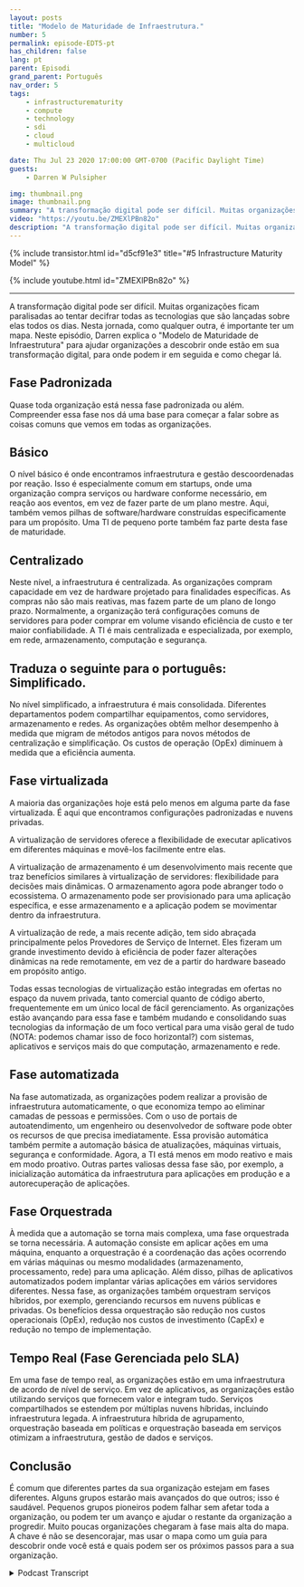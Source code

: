 ```yaml
---
layout: posts
title: "Modelo de Maturidade de Infraestrutura."
number: 5
permalink: episode-EDT5-pt
has_children: false
lang: pt
parent: Episodi
grand_parent: Português
nav_order: 5
tags:
    - infrastructurematurity
    - compute
    - technology
    - sdi
    - cloud
    - multicloud

date: Thu Jul 23 2020 17:00:00 GMT-0700 (Pacific Daylight Time)
guests:
    - Darren W Pulsipher

img: thumbnail.png
image: thumbnail.png
summary: "A transformação digital pode ser difícil. Muitas organizações ficam paralisadas ao tentar decifrar todas as tecnologias que são jogadas sobre elas todos os dias. Nessa jornada, assim como em qualquer outra, é importante ter um mapa. Neste episódio, Darren explica o Modelo de Maturidade da Infraestrutura para ajudar organizações a descobrir onde estão em sua transformação digital, para onde podem ir em seguida e como chegar lá."
video: "https://youtu.be/ZMEXlPBn82o"
description: "A transformação digital pode ser difícil. Muitas organizações ficam paralisadas ao tentar decifrar todas as tecnologias que são jogadas sobre elas todos os dias. Nessa jornada, assim como em qualquer outra, é importante ter um mapa. Neste episódio, Darren explica o Modelo de Maturidade da Infraestrutura para ajudar organizações a descobrir onde estão em sua transformação digital, para onde podem ir em seguida e como chegar lá."
---
```


<div>
{% include transistor.html id="d5cf91e3" title="#5 Infrastructure Maturity Model" %}

{% include youtube.html id="ZMEXlPBn82o" %}
</div>

---

A transformação digital pode ser difícil. Muitas organizações ficam paralisadas ao tentar decifrar todas as tecnologias que são lançadas sobre elas todos os dias. Nesta jornada, como qualquer outra, é importante ter um mapa. Neste episódio, Darren explica o "Modelo de Maturidade de Infraestrutura" para ajudar organizações a descobrir onde estão em sua transformação digital, para onde podem ir em seguida e como chegar lá.

## Fase Padronizada

Quase toda organização está nessa fase padronizada ou além. Compreender essa fase nos dá uma base para começar a falar sobre as coisas comuns que vemos em todas as organizações.

## Básico

O nível básico é onde encontramos infraestrutura e gestão descoordenadas por reação. Isso é especialmente comum em startups, onde uma organização compra serviços ou hardware conforme necessário, em reação aos eventos, em vez de fazer parte de um plano mestre. Aqui, também vemos pilhas de software/hardware construídas especificamente para um propósito. Uma TI de pequeno porte também faz parte desta fase de maturidade.

## Centralizado

Neste nível, a infraestrutura é centralizada. As organizações compram capacidade em vez de hardware projetado para finalidades específicas. As compras não são mais reativas, mas fazem parte de um plano de longo prazo. Normalmente, a organização terá configurações comuns de servidores para poder comprar em volume visando eficiência de custo e ter maior confiabilidade. A TI é mais centralizada e especializada, por exemplo, em rede, armazenamento, computação e segurança.

## Traduza o seguinte para o português: Simplificado.

No nível simplificado, a infraestrutura é mais consolidada. Diferentes departamentos podem compartilhar equipamentos, como servidores, armazenamento e redes. As organizações obtêm melhor desempenho à medida que migram de métodos antigos para novos métodos de centralização e simplificação. Os custos de operação (OpEx) diminuem à medida que a eficiência aumenta.

## Fase virtualizada

A maioria das organizações hoje está pelo menos em alguma parte da fase virtualizada. É aqui que encontramos configurações padronizadas e nuvens privadas.

A virtualização de servidores oferece a flexibilidade de executar aplicativos em diferentes máquinas e movê-los facilmente entre elas.

A virtualização de armazenamento é um desenvolvimento mais recente que traz benefícios similares à virtualização de servidores: flexibilidade para decisões mais dinâmicas. O armazenamento agora pode abranger todo o ecossistema. O armazenamento pode ser provisionado para uma aplicação específica, e esse armazenamento e a aplicação podem se movimentar dentro da infraestrutura.

A virtualização de rede, a mais recente adição, tem sido abraçada principalmente pelos Provedores de Serviço de Internet. Eles fizeram um grande investimento devido à eficiência de poder fazer alterações dinâmicas na rede remotamente, em vez de a partir do hardware baseado em propósito antigo.

Todas essas tecnologias de virtualização estão integradas em ofertas no espaço da nuvem privada, tanto comercial quanto de código aberto, frequentemente em um único local de fácil gerenciamento. As organizações estão avançando para essa fase e também mudando e consolidando suas tecnologias da informação de um foco vertical para uma visão geral de tudo (NOTA: podemos chamar isso de foco horizontal?) com sistemas, aplicativos e serviços mais do que computação, armazenamento e rede.

## Fase automatizada

Na fase automatizada, as organizações podem realizar a provisão de infraestrutura automaticamente, o que economiza tempo ao eliminar camadas de pessoas e permissões. Com o uso de portais de autoatendimento, um engenheiro ou desenvolvedor de software pode obter os recursos de que precisa imediatamente. Essa provisão automática também permite a automação básica de atualizações, máquinas virtuais, segurança e conformidade. Agora, a TI está menos em modo reativo e mais em modo proativo. Outras partes valiosas dessa fase são, por exemplo, a inicialização automática da infraestrutura para aplicações em produção e a autorecuperação de aplicações.

## Fase Orquestrada

À medida que a automação se torna mais complexa, uma fase orquestrada se torna necessária. A automação consiste em aplicar ações em uma máquina, enquanto a orquestração é a coordenação das ações ocorrendo em várias máquinas ou mesmo modalidades (armazenamento, processamento, rede) para uma aplicação. Além disso, pilhas de aplicativos automatizados podem implantar várias aplicações em vários servidores diferentes. Nessa fase, as organizações também orquestram serviços híbridos, por exemplo, gerenciando recursos em nuvens públicas e privadas. Os benefícios dessa orquestração são redução nos custos operacionais (OpEx), redução nos custos de investimento (CapEx) e redução no tempo de implementação.

## Tempo Real (Fase Gerenciada pelo SLA)

Em uma fase de tempo real, as organizações estão em uma infraestrutura de acordo de nível de serviço. Em vez de aplicativos, as organizações estão utilizando serviços que fornecem valor e integram tudo. Serviços compartilhados se estendem por múltiplas nuvens híbridas, incluindo infraestrutura legada. A infraestrutura híbrida de agrupamento, orquestração baseada em políticas e orquestração baseada em serviços otimizam a infraestrutura, gestão de dados e serviços.

## Conclusão

É comum que diferentes partes da sua organização estejam em fases diferentes. Alguns grupos estarão mais avançados do que outros; isso é saudável. Pequenos grupos pioneiros podem falhar sem afetar toda a organização, ou podem ter um avanço e ajudar o restante da organização a progredir. Muito poucas organizações chegaram à fase mais alta do mapa. A chave é não se desencorajar, mas usar o mapa como um guia para descobrir onde você está e quais podem ser os próximos passos para a sua organização.



<details>
<summary> Podcast Transcript </summary>

<p></p>

</details>
